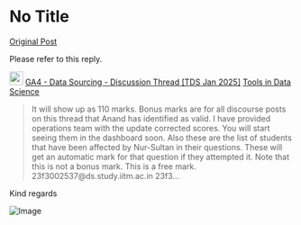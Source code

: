 # No Title

[Original Post](https://discourse.onlinedegree.iitm.ac.in/t/165959/390)

<p>Please refer to this reply.</p><aside class="quote quote-modified" data-post="389" data-topic="165959">
  <div class="title">
    <div class="quote-controls"></div>
    <img alt="" width="24" height="24" src="https://dub1.discourse-cdn.com/flex013/user_avatar/discourse.onlinedegree.iitm.ac.in/carlton/48/56317_2.png" class="avatar">
    <a href="https://discourse.onlinedegree.iitm.ac.in/t/ga4-data-sourcing-discussion-thread-tds-jan-2025/165959/389">GA4 - Data Sourcing - Discussion Thread [TDS Jan 2025]</a> <a class="badge-category__wrapper " href="/c/courses/tds-kb/34"><span data-category-id="34" style="--category-badge-color: #0088CC; --category-badge-text-color: #FFFFFF; --parent-category-badge-color: #3AB54A;" data-parent-category-id="9" data-drop-close="true" class="badge-category --has-parent" title="This category is created to address subject-specific queries related to Tools in Data Science"><span class="badge-category__name">Tools in Data Science</span></span></a>
  </div>
  <blockquote>
    It will show up as 110  marks. Bonus marks are for all discourse posts on this thread that Anand has identified as valid. I have provided operations team with the update corrected scores. You will start seeing them in the dashboard soon. 
Also these are the list of students that have been affected by Nur-Sultan in their questions. These will get an automatic mark for that question if they attempted it. Note that this is not a bonus mark. This is a free mark. 
23f3002537@ds.study.iitm.ac.in 
23f3…
  </blockquote>
</aside>

<p>Kind regards</p>

![Image](https://dub1.discourse-cdn.com/flex013/user_avatar/discourse.onlinedegree.iitm.ac.in/carlton/48/56317_2.png)